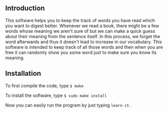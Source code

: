 ## Introduction

This software helps you to keep the track of words you have read which
you want to digest better. Whenever we read a book, there might be a few
words whose meaning we aren't sure of but we can make a quick guess
about their meaning from the sentence itself. In this process, we forget
the word afterwards and thus it doesn't lead to increase in our
vocabulary. This software is intended to keep track of all those words
and then when you are free it can randomly show you some word just to make
sure you know its meaning.

## Installation

To first compile the code, type 
`$ make`

To install the software, type 
`$ sudo make install`

Now you can easily run the program by just typing `learn-it`.
